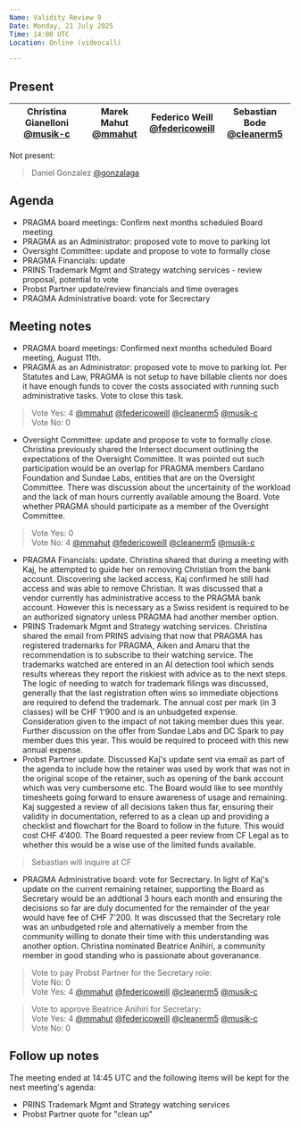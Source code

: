 ```yaml
---
Name: Validity Review 9
Date: Monday, 21 July 2025
Time: 14:00 UTC
Location: Online (videocall)

---
```


## Present

| Christina Gianelloni <br/> [@musik-c][] | Marek Mahut <br/> [@mmahut][] |  Federico Weill <br/> [@federicoweill][] | Sebastian Bode <br/> [@cleanerm5][]   |
| ---                               | ---                                          | ---  | ---

[@musik-c]: https://github.com/musik-c
[@federicoweill]: https://github.com/federicoweill
[@gonzalaga]: https://github.com/gonzalaga
[@cleanerm5]: https://github.com/cleanerm5
[@mmahut]: https://github.com/mmahut

Not present:
> Daniel Gonzalez [@gonzalaga][]

## Agenda

- PRAGMA board meetings: Confirm next months scheduled Board meeting
- PRAGMA as an Administrator: proposed vote to move to parking lot
- Oversight Committee: update and propose to vote to formally close
- PRAGMA Financials: update
- PRINS Trademark Mgmt and Strategy watching services - review proposal, potential to vote
- Probst Partner update/review financials and time overages
- PRAGMA Administrative board: vote for Secrectary

## Meeting notes

- PRAGMA board meetings: Confirmed next months scheduled Board meeting, August 11th.
- PRAGMA as an Administrator: proposed vote to move to parking lot. Per Statutes and Law, PRAGMA is not setup to have billable clients nor does it have enough funds to cover the costs associated with running such administrative tasks. Vote to close this task.
> Vote Yes: 4 [@mmahut][] [@federicoweill][] [@cleanerm5][] [@musik-c][]  
> Vote No: 0
- Oversight Committee: update and propose to vote to formally close. Christina previously shared the Intersect document outlining the expectations of the Oversight Committee. It was pointed out such participation would be an overlap for PRAGMA members Cardano Foundation and Sundae Labs, entities that are on the Oversight Committee. There was discussion about the uncertainity of the workload and the lack of man hours currently available amoung the Board. Vote whether PRAGMA should participate as a member of the Oversight Committee.
> Vote Yes: 0 <br>
> Vote No: 4  [@mmahut][] [@federicoweill][] [@cleanerm5][] [@musik-c][]
- PRAGMA Financials: update. Christina shared that during a meeting with Kaj, he attempted to guide her on removing Christian from the bank account. Discovering she lacked access, Kaj confirmed he still had access and was able to remove Christian. It was discussed that a vendor currently has administrative access to the PRAGMA bank account. However this is necessary as a Swiss resident is required to be an authorized signatory unless PRAGMA had another member option.
- PRINS Trademark Mgmt and Strategy watching services. Christina shared the email from PRINS advising that now that PRAGMA has registered trademarks for PRAGMA, Aiken and Amaru that the recommendation is to subscribe to their watching service. The trademarks watched are entered in an AI detection tool which sends results whereas they report the riskiest with advice as to the next steps. The logic of needing to watch for trademark filings was discussed, generally that the last registration often wins so immediate objections are required to defend the trademark. The annual cost per mark (in 3 classes) will be CHF 1'900 and is an unbudgeted expense. Consideration given to the impact of not taking member dues this year. Further discussion on the offer from Sundae Labs and DC Spark to pay member dues this year. This would be required to proceed with this new annual expense.
- Probst Partner update. Discussed Kaj's update sent via email as part of the agenda to include how the retainer was used by work that was not in the original scope of the retainer, such as opening of the bank account which was very cumbersome etc. The Board would like to see monthly timesheets going forward to ensure awareness of usage and remaining. Kaj suggested a review of all decisions taken thus far, ensuring their validity in documentation, referred to as a clean up and providing a checklist and flowchart for the Board to follow in the future. This would cost CHF 4’400. The Board requested a peer review from CF Legal as to whether this would be a wise use of the limited funds available.
> Sebastian will inquire at CF
- PRAGMA Administrative board: vote for Secrectary. In light of Kaj's update on the current remaining retainer, supporting the Board as Secretary would be an addtional 3 hours each month and ensuring the decisions so far are duly documented for the remainder of the year would have fee of CHF 7'200. It was discussed that the Secretary role was an unbudgeted role and alternatively a member from the community willing to donate their time with this understanding was another option. Christina nominated Beatrice Anihiri, a community member in good standing who is passionate about goveranance.
> Vote to pay Probst Partner for the Secretary role:<br>
> Vote No: 0 <br>
> Vote Yes: 4 [@mmahut][] [@federicoweill][] [@cleanerm5][] [@musik-c][]

> Vote to approve Beatrice Anihiri for Secretary:<br>
> Vote Yes: 4 [@mmahut][] [@federicoweill][] [@cleanerm5][] [@musik-c][]  
> Vote No: 0
  
## Follow up notes 

The meeting ended at 14:45 UTC and the following items will be kept for the next meeting's agenda:
- PRINS Trademark Mgmt and Strategy watching services
- Probst Partner quote for "clean up"
